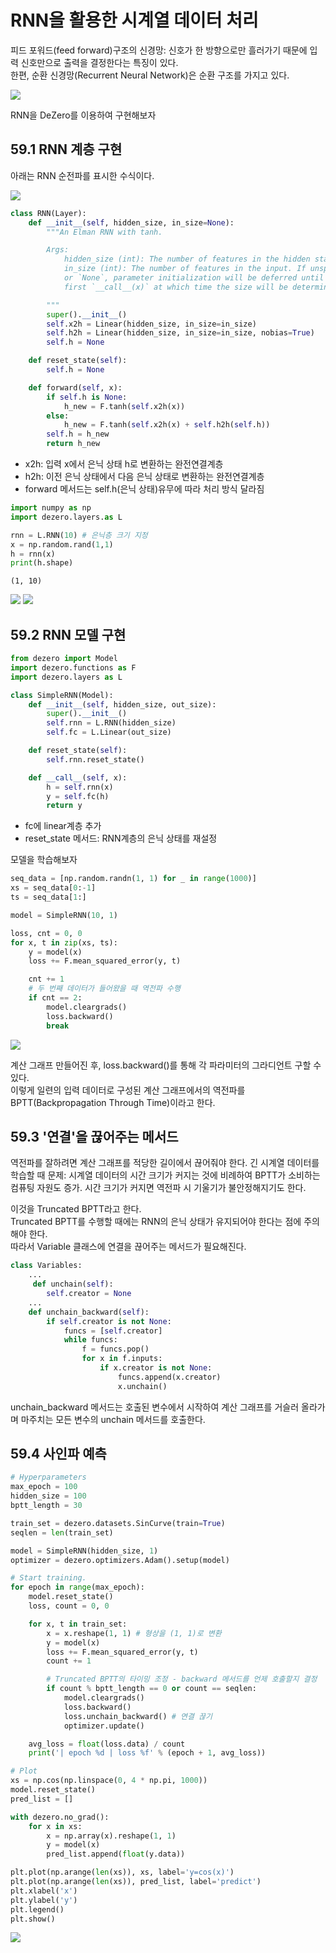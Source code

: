 # RNN을 활용한 시계열 데이터 처리
피드 포워드(feed forward)구조의 신경망: 신호가 한 방향으로만 흘러가기 때문에 입력 신호만으로 출력을 결정한다는 특징이 있다.  
한편, 순환 신경망(Recurrent Neural Network)은 순환 구조를 가지고 있다.

<image src = "../../밑바닥3 그림과 수식/그림 59-1.png">

RNN을 DeZero를 이용하여 구현해보자

## 59.1 RNN 계층 구현
아래는 RNN 순전파를 표시한 수식이다.

<image src = "../../밑바닥3 그림과 수식/식 59.1.png">

```python
class RNN(Layer):
    def __init__(self, hidden_size, in_size=None):
        """An Elman RNN with tanh.

        Args:
            hidden_size (int): The number of features in the hidden state.
            in_size (int): The number of features in the input. If unspecified
            or `None`, parameter initialization will be deferred until the
            first `__call__(x)` at which time the size will be determined.

        """
        super().__init__()
        self.x2h = Linear(hidden_size, in_size=in_size)
        self.h2h = Linear(hidden_size, in_size=in_size, nobias=True)
        self.h = None

    def reset_state(self):
        self.h = None

    def forward(self, x):
        if self.h is None:
            h_new = F.tanh(self.x2h(x))
        else:
            h_new = F.tanh(self.x2h(x) + self.h2h(self.h))
        self.h = h_new
        return h_new

```

- x2h: 입력 x에서 은닉 상태 h로 변환하는 완전연결계층
- h2h: 이전 은닉 상태에서 다음 은닉 상태로 변환하는 완전연결계층
- forward 메서드는 self.h(은닉 상태)유무에 따라 처리 방식 달라짐
```python
import numpy as np
import dezero.layers.as L

rnn = L.RNN(10) # 은닉층 크기 지정
x = np.random.rand(1,1)
h = rnn(x)
print(h.shape)
```
```text
(1, 10)
```
<image src = "../../밑바닥3 그림과 수식/그림 59-2.png">
<image src = "../../밑바닥3 그림과 수식/그림 59-3.png">


## 59.2 RNN 모델 구현
```python
from dezero import Model
import dezero.functions as F
import dezero.layers as L

class SimpleRNN(Model):
    def __init__(self, hidden_size, out_size):
        super().__init__()
        self.rnn = L.RNN(hidden_size)
        self.fc = L.Linear(out_size)

    def reset_state(self):
        self.rnn.reset_state()

    def __call__(self, x):
        h = self.rnn(x)
        y = self.fc(h)
        return y

```
- fc에 linear계층 추가
- reset_state 메서드: RNN계층의 은닉 상태를 재설정

모델을 학습해보자
```python
seq_data = [np.random.randn(1, 1) for _ in range(1000)] 
xs = seq_data[0:-1]
ts = seq_data[1:]

model = SimpleRNN(10, 1)

loss, cnt = 0, 0
for x, t in zip(xs, ts):
    y = model(x)
    loss += F.mean_squared_error(y, t)

    cnt += 1
    # 두 번째 데이터가 들어왔을 때 역전파 수행
    if cnt == 2:
        model.cleargrads()
        loss.backward()
        break

```
<image src = "../../밑바닥3 그림과 수식/그림 59-4.png">

계산 그래프 만들어진 후, loss.backward()를 통해 각 파라미터의 그라디언트 구할 수 있다.  
이렇게 일련의 입력 데이터로 구성된 계산 그래프에서의 역전파를 BPTT(Backpropagation Through Time)이라고 한다.  

## 59.3 '연결'을 끊어주는 메서드
역전파를 잘하려면 계산 그래프를 적당한 길이에서 끊어줘야 한다. 
긴 시계열 데이터를 학습할 때 문제: 시계열 데이터의 시간 크기가 커지는 것에 비례하여 BPTT가 소비하는 컴퓨팅 자원도 증가. 시간 크기가 커지면 역전파 시 기울기가 불안정해지기도 한다.  
 
이것을 Truncated BPTT라고 한다.  
Truncated BPTT를 수행할 때에는 RNN의 은닉 상태가 유지되어야 한다는 점에 주의해야 한다.  
따라서 Variable 클래스에 연결을 끊어주는 메서드가 필요해진다.  
```python
class Variables:
    ...
     def unchain(self):
        self.creator = None
    ...
    def unchain_backward(self):
        if self.creator is not None:
            funcs = [self.creator]
            while funcs:
                f = funcs.pop()
                for x in f.inputs:
                    if x.creator is not None:
                        funcs.append(x.creator)
                        x.unchain()
```
unchain_backward 메서드는 호출된 변수에서 시작하여 계산 그래프를 거슬러 올라가며 마주치는 모든 변수의 unchain 메서드를 호출한다.  


## 59.4 사인파 예측
```python
# Hyperparameters
max_epoch = 100
hidden_size = 100
bptt_length = 30

train_set = dezero.datasets.SinCurve(train=True)
seqlen = len(train_set)

model = SimpleRNN(hidden_size, 1)
optimizer = dezero.optimizers.Adam().setup(model)

# Start training.
for epoch in range(max_epoch):
    model.reset_state()
    loss, count = 0, 0

    for x, t in train_set:
        x = x.reshape(1, 1) # 형상을 (1, 1)로 변환
        y = model(x)
        loss += F.mean_squared_error(y, t)
        count += 1

        # Truncated BPTT의 타이밍 조정 - backward 메서드를 언제 호출할지 결정
        if count % bptt_length == 0 or count == seqlen:
            model.cleargrads()
            loss.backward()
            loss.unchain_backward() # 연결 끊기
            optimizer.update()

    avg_loss = float(loss.data) / count
    print('| epoch %d | loss %f' % (epoch + 1, avg_loss))
```
```python
# Plot
xs = np.cos(np.linspace(0, 4 * np.pi, 1000))
model.reset_state()
pred_list = []

with dezero.no_grad():
    for x in xs:
        x = np.array(x).reshape(1, 1)
        y = model(x)
        pred_list.append(float(y.data))

plt.plot(np.arange(len(xs)), xs, label='y=cos(x)')
plt.plot(np.arange(len(xs)), pred_list, label='predict')
plt.xlabel('x')
plt.ylabel('y')
plt.legend()
plt.show()
```

<image src = "../../밑바닥3 그림과 수식/그림 59-7.png">